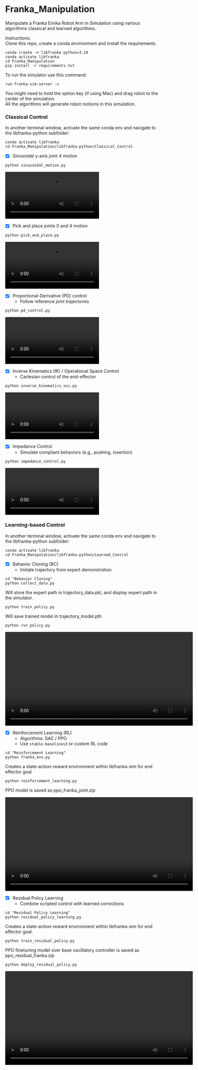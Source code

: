 # Franka_Manipulation
Manipulate a Franka Emika Robot Arm in Simulation using various algorithms classical and learned algorithms.  

Instructions:  
Clone this repo, create a conda environment and install the requirements.  
```
conda create -n libfranka python=3.10  
conda activate libfranka
cd Franka_Manipulation
pip install -r requirements.txt
```
To run the simulator use this command:  
```
run-franka-sim-server -v
```
You might need to hold the option key (if using Mac) and drag robot to the center of the simulation.  
All the algorithms will generate robot motions in this simulation.  

### Classical Control  
In another terminal window, activate the same conda env and navigate to the libfranka-python subfolder:  
```
conda activate libfranka
cd Franka_Manipulation/libfranka-python/Classical_Control
```

- [x] Sinusoidal y-axis joint 4 motion
```
python sinusoidal_motion.py
```
<div style="text-align: left;">
<video style="width: 300; height: auto;" controls>
  <source src="https://github.com/PRISHIta123/Franka_Manipulation/blob/main/libfranka-python/Classical_Control/demos/franka_sinusoidal.mp4" type="video/mp4">
</video>
</div>


- [x] Pick and place joints 0 and 4 motion
```
python pick_and_place.py
```
<div style="text-align: left;">
<video style="width: 300; height: auto;" controls>
  <source src="https://github.com/PRISHIta123/Franka_Manipulation/blob/main/libfranka-python/Classical_Control/demos/franka_pick_place.mp4" type="video/mp4">
</video>
</div>

- [x] Proportional-Derivative (PD) control  
  - Follow reference joint trajectories
```
python pd_control.py
```
<div style="text-align: left;">
<video style="width: 300; height: auto;" controls>
  <source src="https://github.com/PRISHIta123/Franka_Manipulation/blob/main/libfranka-python/Classical_Control/demos/franka_pd_control.mp4" type="video/mp4">
</video>
</div>

- [x] Inverse Kinematics (IK) / Operational Space Control    
  - Cartesian control of the end-effector
```
python inverse_kinematics_osc.py
```
<div style="text-align: left;">
<video style="width: 300; height: auto;" controls>
  <source src="https://github.com/PRISHIta123/Franka_Manipulation/blob/main/libfranka-python/Classical_Control/demos/franka_inverse_kinematics.mp4" type="video/mp4">
</video>
</div>

- [x] Impedance Control    
  - Simulate compliant behaviors (e.g., pushing, insertion)
```
python impedance_control.py
```
<div style="text-align: left;">
<video style="width: 300; height: auto;" controls>
  <source src="https://github.com/PRISHIta123/Franka_Manipulation/blob/main/libfranka-python/Classical_Control/demos/franka_impedance_control.mp4" type="video/mp4">
</video>
</div>
     
### Learning-based Control  
In another terminal window, activate the same conda env and navigate to the libfranka-python subfolder:  
```
conda activate libfranka
cd Franka_Manipulation/libfranka-python/Learned_Control
```

- [x] Behavior Cloning (BC)  
  - Imitate trajectory from expert demonstration
```
cd "Behavior Cloning"
python collect_data.py
```
Will store the expert path in trajectory_data.pkl, and display expert path in the simulator.
```
python train_policy.py
```
Will save trained model in trajectory_model.pth
```
python run_policy.py
```
<div style="text-align: left;">
<video style="width: 600; height: auto;" controls>
  <source src="https://github.com/PRISHIta123/Franka_Manipulation/blob/main/libfranka-python/Learned_Control/Behavior Cloning/demos/BC.mp4" type="video/mp4">
</video>
</div>

- [x] Reinforcement Learning (RL)  
  - Algorithms: SAC / PPO  
  - Use `stable-baselines3` or custom RL code
```
cd "Reinforcement Learning"
python franka_env.py
```
Creates a state-action-reward environment within libfranka-sim for end effector goal  
```
python reinforcement_learning.py
```
PPO model is saved as ppo_franka_joint.zip    
<div style="text-align: left;">
<video style="width: 600; height: auto;" controls>
  <source src="https://github.com/PRISHIta123/Franka_Manipulation/blob/main/libfranka-python/Learned_Control/Reinforcement Learning/demos/PPO_RL.mp4" type="video/mp4">
</video>
</div>

- [x] Residual Policy Learning  
  - Combine scripted control with learned corrections
```
cd "Residual Policy Learning"  
python residual_policy_learning.py
```
Creates a state-action-reward environment within libfranka-sim for end effector goal.  
```
python train_residual_policy.py
```
PPO finetuning model over base oscillatory controller is saved as ppo_residual_franka.zip  

```
python deploy_residual_policy.py
```
<div>
<video style="width: 600; height: auto;" controls>
  <source src="https://github.com/PRISHIta123/Franka_Manipulation/blob/main/libfranka-python/Learned_Control/Residual Policy Learning/demos/RPL.mp4" type="video/mp4">
</video>
</div>

